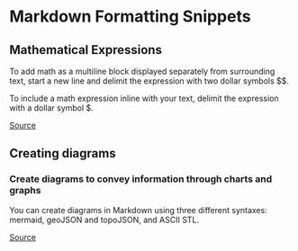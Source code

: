 # Markdown Formatting Snippets


## Mathematical Expressions

To add math as a multiline block displayed separately from surrounding text, start a new line and delimit the expression with two dollar symbols $$.

To include a math expression inline with your text, delimit the expression with a dollar symbol $.

[Source](https://github.blog/changelog/2022-05-19-render-mathematical-expressions-in-markdown/)




## Creating diagrams 
### Create diagrams to convey information through charts and graphs

You can create diagrams in Markdown using three different syntaxes: mermaid, geoJSON and topoJSON, and ASCII STL.


[Source](https://docs.github.com/en/get-started/writing-on-github/working-with-advanced-formatting/creating-diagrams)

